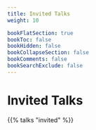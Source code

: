 ```yaml
---
title: Invited Talks
weight: 10

bookFlatSection: true
bookToc: false
bookHidden: false
bookCollapseSection: false
bookComments: false
bookSearchExclude: false
---
```


# Invited Talks
{{% talks "invited" %}}